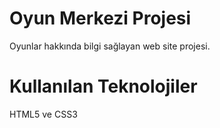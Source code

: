 # Oyun Merkezi Projesi

Oyunlar hakkında bilgi sağlayan web site projesi.

# Kullanılan Teknolojiler

HTML5 ve CSS3






